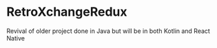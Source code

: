 # RetroXchangeRedux
Revival of older project done in Java but will be in both Kotlin and React Native
